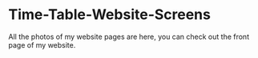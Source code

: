 # Time-Table-Website-Screens
All the photos of my website pages are here, you can check out the front page of my website.
